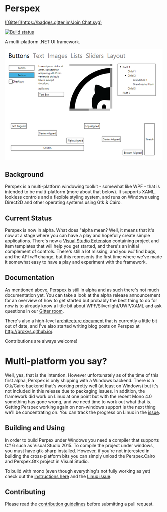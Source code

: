 # Perspex
[![Gitter](https://badges.gitter.im/Join Chat.svg)](https://gitter.im/grokys/Perspex?utm_source=badge&utm_medium=badge&utm_campaign=pr-badge&utm_content=badge)

[![Build status](https://ci.appveyor.com/api/projects/status/hubk3k0w9idyibfg/branch/master?svg=true)](https://ci.appveyor.com/project/grokys/perspex/branch/master)

A multi-platform .NET UI framework.

![](docs/screen.png)

## Background

Perspex is a multi-platform windowing toolkit - somewhat like WPF - that is
intended to be multi-platform (more about that below). It supports XAML,
lookless controls and a flexible styling system, and runs on Windows using
Direct2D and other operating systems using Gtk & Cairo.

## Current Status

Perspex is now in alpha. What does "alpha mean? Well, it means that it's now at a stage where you
can have a play and hopefully create simple applications. There's now a [Visual
Studio Extension](https://visualstudiogallery.msdn.microsoft.com/87db356c-cec9-4a07-b7db-a4ed8a921ac9)
containing project and item templates that will help you get started, and
there's an initial complement of controls. There's still a lot missing, and you
*will* find bugs, and the API *will* change, but this represents the first time
where we've made it somewhat easy to have a play and experiment with the
framework.

## Documentation

As mentioned above, Perspex is still in alpha and as such there's not much documentation yet. You can 
take a look at the alpha release announcement for an overview of how to get started but probably the
best thing to do for now is to already know a little bit about WPF/Silverlight/UWP/XAML and ask 
questions in our [Gitter room](https://gitter.im/grokys/Perspex).

There's also a high-level [architecture document](Docs/architecture.md) that is currently a little bit
out of date, and I've also started writing blog posts on Perspex at http://grokys.github.io/.

Contributions are always welcome!

# Multi-platform you say?

Well, yes, that is the intention. However unfortunately as of the time of this
first alpha, Perspex is only shipping with a Windows backend. There *is* a
Gtk/Cairo backend that's working pretty well (at least on Windows) but it's not
included in this release due to packaging issues. In addition, the framework did
work on Linux at one point but with the recent Mono 4.0 something has gone
wrong, and we need time to work out what that is. Getting Perspex working again
on non-windows support is the next thing we'll be concentrating on. You can
track the progress on Linux in the [issue](https://github.com/grokys/Perspex/issues/78).

## Building and Using

In order to build Perpex under Windows you need a compiler that supports C# 6 such
as Visual Studio 2015. To compile the project under windows, you must have gtk-sharp 
installed. However, if you're not interested in building the cross-platform bits you 
can simply unload the Perspex.Cairo and Perspex.Gtk project in Visual Studio.

To build with mono (even though everything's not fully working as yet) check out the
[instructions here](docs/mono-build.png) and the [Linux issue](https://github.com/grokys/Perspex/issues/78).

## Contributing ##

Please read the [contribution guidelines](Docs/contributing.md) before submitting a pull request.
